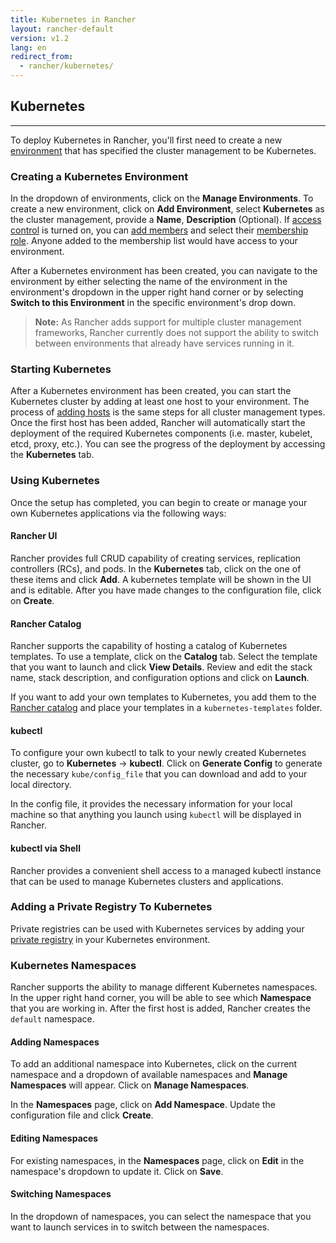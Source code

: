 ```yaml
---
title: Kubernetes in Rancher
layout: rancher-default
version: v1.2
lang: en
redirect_from:
  - rancher/kubernetes/
---
```


## Kubernetes
---

To deploy Kubernetes in Rancher, you'll first need to create a new [environment]({{site.baseurl}}/rancher/{{page.version}}/{{page.lang}}/environments/) that has specified the cluster management to be Kubernetes.

### Creating a Kubernetes Environment

In the dropdown of environments, click on the **Manage Environments**. To create a new environment, click on **Add Environment**, select **Kubernetes** as the cluster management, provide a **Name**, **Description** (Optional). If [access control]({{site.baseurl}}/rancher/{{page.version}}/{{page.lang}}/configuration/access-control/) is turned on, you can [add members]({{site.baseurl}}/rancher/{{page.version}}/{{page.lang}}/environments/#editing-members) and select their [membership role]({{site.baseurl}}/rancher/{{page.version}}/{{page.lang}}/environments/#membership-roles). Anyone added to the membership list would have access to your environment.

After a Kubernetes environment has been created, you can navigate to the environment by either selecting the name of the environment in the environment's dropdown in the upper right hand corner or by selecting **Switch to this Environment** in the specific environment's drop down.

> **Note:** As Rancher adds support for multiple cluster management frameworks, Rancher currently does not support the ability to switch between environments that already have services running in it.

### Starting Kubernetes

After a Kubernetes environment has been created, you can start the Kubernetes cluster by adding at least one host to your environment. The process of [adding hosts]({{site.baseurl}}/rancher/{{page.version}}/{{page.lang}}/hosts/) is the same steps for all cluster management types. Once the first host has been added, Rancher will automatically start the deployment of the required Kubernetes components (i.e. master, kubelet, etcd, proxy, etc.). You can see the progress of the deployment by accessing the **Kubernetes** tab.

### Using Kubernetes

Once the setup has completed, you can begin to create or manage your own Kubernetes applications via the following ways:

#### Rancher UI

Rancher provides full CRUD capability of creating services, replication controllers (RCs), and pods. In the **Kubernetes** tab, click on the one of these items and click **Add**. A kubernetes template will be shown in the UI and is editable. After you have made changes to the configuration file, click on **Create**.

#### Rancher Catalog

Rancher supports the capability of hosting a catalog of Kubernetes templates. To use a template, click on the **Catalog** tab. Select the template that you want to launch and click **View Details**. Review and edit the stack name, stack description, and configuration options and click on **Launch**.

If you want to add your own templates to Kubernetes, you add them to the [Rancher catalog]({{site.baseurl}}/rancher/{{page.version}}/{{page.lang}}/catalog/) and place your templates in a `kubernetes-templates` folder.

#### kubectl

To configure your own kubectl to talk to your newly created Kubernetes cluster, go to **Kubernetes** -> **kubectl**. Click on **Generate Config** to generate the necessary `kube/config_file` that you can download and add to your local directory.

In the config file, it provides the necessary information for your local machine so that anything you launch using `kubectl` will be displayed in Rancher.

#### kubectl via Shell

Rancher provides a convenient shell access to a managed kubectl instance that can be used to manage Kubernetes clusters and applications.

### Adding a Private Registry To Kubernetes

Private registries can be used with Kubernetes services by adding your [private registry]({{site.baseurl}}/rancher/{{page.version}}/{{page.lang}}/environments/registries/) in your Kubernetes environment.

### Kubernetes Namespaces

Rancher supports the ability to manage different Kubernetes namespaces. In the upper right hand corner, you will be able to see which **Namespace** that you are working in. After the first host is added, Rancher creates the `default` namespace.

#### Adding Namespaces

To add an additional namespace into Kubernetes, click on the current namespace and a dropdown of available namespaces and **Manage Namespaces** will appear. Click on **Manage Namespaces**.

In the **Namespaces** page, click on **Add Namespace**. Update the configuration file and click **Create**.


#### Editing Namespaces

For existing namespaces, in the **Namespaces** page, click on **Edit** in the namespace's dropdown to update it. Click on **Save**.

#### Switching Namespaces

In the dropdown of namespaces, you can select the namespace that you want to launch services in to switch between the namespaces.
